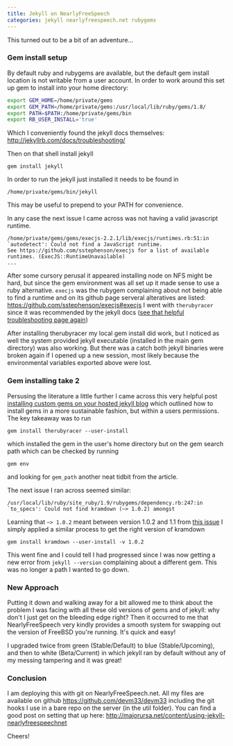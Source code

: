 ```yaml
---
title: Jekyll on NearlyFreeSpeech
categories: jekyll nearlyfreespeech.net rubygems
---
```


This turned out to be a bit of an adventure...

### Gem install setup

By default ruby and rubygems are available, but the default gem install
location is not writable from a user account. In order to work around this
set up gem to install into your home directory:

~~~ bash
export GEM_HOME=/home/private/gems
export GEM_PATH=/home/private/gems:/usr/local/lib/ruby/gems/1.8/
export PATH=$PATH:/home/private/gems/bin
export RB_USER_INSTALL='true'
~~~

Which I conveniently found the jekyll docs themselves:
<http://jekyllrb.com/docs/troubleshooting/>

Then on that shell install jekyll

    gem install jekyll

In order to run the jekyll just installed it needs to be found in

    /home/private/gems/bin/jekyll

This may be useful to prepend to your PATH for convenience.

In any case the next issue I came across was not having a valid javascript
runtime.

~~~
/home/private/gems/gems/execjs-2.2.1/lib/execjs/runtimes.rb:51:in `autodetect': Could not find a JavaScript runtime.
See https://github.com/sstephenson/execjs for a list of available runtimes. (ExecJS::RuntimeUnavailable)
...
~~~

After some cursory perusal it appeared installing node on NFS might be hard,
but since the gem environment was all set up it made sense to use a ruby
alternative. `execjs` was the rubygem complaining about not being able to find
a runtime and on its github page serveral alteratives are listed:
<https://github.com/sstephenson/execjs#execjs> I went with `therubyracer` since
it was recommended by the jekyll docs ([see that helpful troubleshooting page
again][jekyll-execjs])

After installing therubyracer my local gem install did work, but I noticed as
well the system provided jekyll executable (installed in the main gem
directory) was also working. But there was a catch both jekyll binaries were
broken again if I opened up a new session, most likely because the
environmental variables exported above were lost.

### Gem installing take 2

Persusing the literature a little further I came across this very helpful
post [installing custom gems on your hosted jekyll blog][limitless-channels]
which outlined how to install gems in a more sustainable fashion, but within a
users permissions. The key takeaway was to run

    gem install therubyracer --user-install

which installed the gem in the user's home directory but on the gem search path
which can be checked by running

    gem env

and looking for `gem_path` another neat tidbit from the article.

The next issue I ran across seemed similar:

~~~
/usr/local/lib/ruby/site_ruby/1.9/rubygems/dependency.rb:247:in `to_specs': Could not find kramdown (~> 1.0.2) amongst
~~~

Learning that `~> 1.0.2` meant between version 1.0.2 and 1.1 from
[this issue][jekyll-issue46] I simply applied a similar process to get the
right version of kramdown

    gem install kramdown --user-install -v 1.0.2

This went fine and I could tell I had progressed since I was now getting a new
error from `jekyll --version` complaining about a different gem. This was no
longer a path I wanted to go down.

### New Approach

Putting it down and walking away for a bit allowed me to think about the
problem I was facing with all these old versions of gems and of jekyll: why
don't I just get on the bleeding edge right? Then it occurred to me that
NearlyFreeSpeech very kindly provides a smooth system for swapping out the
version of FreeBSD you're running. It's quick and easy!

I upgraded twice from green (Stable/Default) to blue (Stable/Upcoming), and
then to white (Beta/Current) in which jekyll ran by default without any of
my messing tampering and it was great!


### Conclusion

I am deploying this with git on NearlyFreeSpeech.net. All my files are
available on github <https://github.com/devm33/devm33> including the git hooks
I use in a bare repo on the server (in the util folder). You can find a good
post on setting that up here:
<http://majorursa.net/content/using-jekyll-nearlyfreespeechnet>

Cheers!

[jekyll-execjs]: http://jekyllrb.com/docs/troubleshooting/#could-not-find-a-javascript-runtime-execjsruntimeunavailable
[limitless-channels]: http://www.limitlesschannels.com/code/2013/07/10/installing-custom-gems-on-your-hosted-jekyll-site.html
[jekyll-issue46]: https://github.com/jekyll/jekyll-help/issues/46
